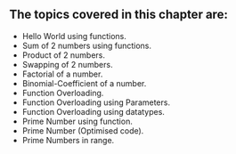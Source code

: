 ## The topics covered in this chapter are:

- Hello World using functions.
- Sum of 2 numbers using functions.
- Product of 2 numbers.
- Swapping of 2 numbers.
- Factorial of a number.
- Binomial-Coefficient of a number.
- Function Overloading.
- Function Overloading using Parameters.
- Function Overloading using datatypes.
- Prime Number using function.
- Prime Number (Optimised code).
- Prime Numbers in range.
